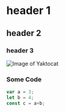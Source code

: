 # header 1
## header 2
### header 3


![Image of Yaktocat](https://octodex.github.com/images/yaktocat.png)

### Some Code
```javascript
var a = 3;
let b = 4;
const c = a+b;
```
